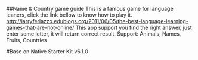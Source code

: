 ##Name & Country game guide
This is a famous game for language leaners, click the link bellow to know how to play it.
http://larryferlazzo.edublogs.org/2011/06/05/the-best-language-learning-games-that-are-not-online/
This app support you find the right answer, just enter some letter, it will return correct result.
Support: Animals, Names, Fruits, Countries

#Base on Native Starter Kit v6.1.0
